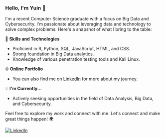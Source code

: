### Hello, I'm Yuin 👋

I'm a recent Computer Science graduate with a focus on Big Data and Cybersecurity. I'm passionate about leveraging data and technology to solve complex problems. Here's a snapshot of what I bring to the table:

🚀 **Skills and Technologies**
- Proficient in R, Python, SQL, JavaScript, HTML, and CSS.
- Strong foundation in Big Data analytics.
- Knowledge of various penetration testing tools and Kali Linux.

🌐 **Online Portfolio**
- You can also find me on [LinkedIn](https://www.linkedin.com/in/xe-yuin-chong/) for more about my journey.

💡 **I'm Currently...**
- Actively seeking opportunities in the field of Data Analysis, Big Data, and Cybersecurity.

Feel free to explore my work and connect with me. Let's connect and make great things happen! 🌍

[![LinkedIn](linkedin-icon-link)](https://www.linkedin.com/in/xe-yuin-chong/)

<!---
Yuin321/Yuin321 is a ✨ special ✨ repository because its `README.md` (this file) appears on your GitHub profile.
You can click the Preview link to take a look at your changes.
--->

